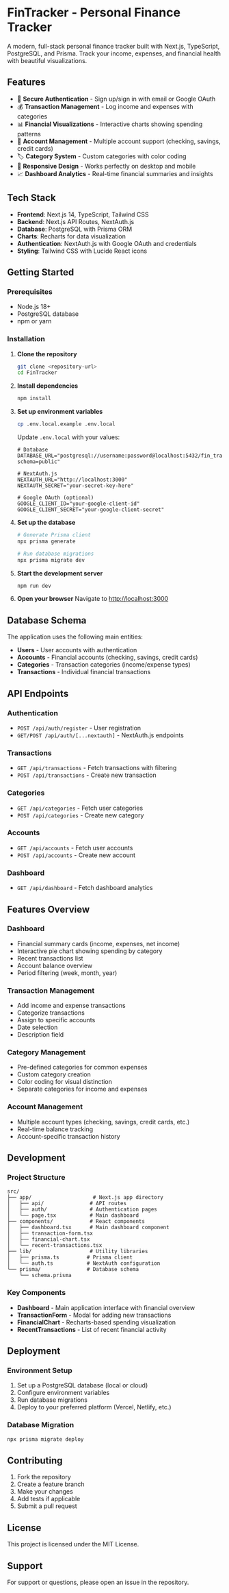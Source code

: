 # FinTracker - Personal Finance Tracker

A modern, full-stack personal finance tracker built with Next.js, TypeScript, PostgreSQL, and Prisma. Track your income, expenses, and financial health with beautiful visualizations.

## Features

- 🔐 **Secure Authentication** - Sign up/sign in with email or Google OAuth
- 💰 **Transaction Management** - Log income and expenses with categories
- 📊 **Financial Visualizations** - Interactive charts showing spending patterns
- 🏦 **Account Management** - Multiple account support (checking, savings, credit cards)
- 🏷️ **Category System** - Custom categories with color coding
- 📱 **Responsive Design** - Works perfectly on desktop and mobile
- 📈 **Dashboard Analytics** - Real-time financial summaries and insights

## Tech Stack

- **Frontend**: Next.js 14, TypeScript, Tailwind CSS
- **Backend**: Next.js API Routes, NextAuth.js
- **Database**: PostgreSQL with Prisma ORM
- **Charts**: Recharts for data visualization
- **Authentication**: NextAuth.js with Google OAuth and credentials
- **Styling**: Tailwind CSS with Lucide React icons

## Getting Started

### Prerequisites

- Node.js 18+ 
- PostgreSQL database
- npm or yarn

### Installation

1. **Clone the repository**
   ```bash
   git clone <repository-url>
   cd FinTracker
   ```

2. **Install dependencies**
   ```bash
   npm install
   ```

3. **Set up environment variables**
   ```bash
   cp .env.local.example .env.local
   ```
   
   Update `.env.local` with your values:
   ```env
   # Database
   DATABASE_URL="postgresql://username:password@localhost:5432/fin_tracker?schema=public"
   
   # NextAuth.js
   NEXTAUTH_URL="http://localhost:3000"
   NEXTAUTH_SECRET="your-secret-key-here"
   
   # Google OAuth (optional)
   GOOGLE_CLIENT_ID="your-google-client-id"
   GOOGLE_CLIENT_SECRET="your-google-client-secret"
   ```

4. **Set up the database**
   ```bash
   # Generate Prisma client
   npx prisma generate
   
   # Run database migrations
   npx prisma migrate dev
   ```

5. **Start the development server**
   ```bash
   npm run dev
   ```

6. **Open your browser**
   Navigate to [http://localhost:3000](http://localhost:3000)

## Database Schema

The application uses the following main entities:

- **Users** - User accounts with authentication
- **Accounts** - Financial accounts (checking, savings, credit cards)
- **Categories** - Transaction categories (income/expense types)
- **Transactions** - Individual financial transactions

## API Endpoints

### Authentication
- `POST /api/auth/register` - User registration
- `GET/POST /api/auth/[...nextauth]` - NextAuth.js endpoints

### Transactions
- `GET /api/transactions` - Fetch transactions with filtering
- `POST /api/transactions` - Create new transaction

### Categories
- `GET /api/categories` - Fetch user categories
- `POST /api/categories` - Create new category

### Accounts
- `GET /api/accounts` - Fetch user accounts
- `POST /api/accounts` - Create new account

### Dashboard
- `GET /api/dashboard` - Fetch dashboard analytics

## Features Overview

### Dashboard
- Financial summary cards (income, expenses, net income)
- Interactive pie chart showing spending by category
- Recent transactions list
- Account balance overview
- Period filtering (week, month, year)

### Transaction Management
- Add income and expense transactions
- Categorize transactions
- Assign to specific accounts
- Date selection
- Description field

### Category Management
- Pre-defined categories for common expenses
- Custom category creation
- Color coding for visual distinction
- Separate categories for income and expenses

### Account Management
- Multiple account types (checking, savings, credit cards, etc.)
- Real-time balance tracking
- Account-specific transaction history

## Development

### Project Structure
```
src/
├── app/                    # Next.js app directory
│   ├── api/               # API routes
│   ├── auth/              # Authentication pages
│   └── page.tsx           # Main dashboard
├── components/            # React components
│   ├── dashboard.tsx      # Main dashboard component
│   ├── transaction-form.tsx
│   ├── financial-chart.tsx
│   └── recent-transactions.tsx
├── lib/                   # Utility libraries
│   ├── prisma.ts         # Prisma client
│   └── auth.ts           # NextAuth configuration
└── prisma/               # Database schema
    └── schema.prisma
```

### Key Components

- **Dashboard** - Main application interface with financial overview
- **TransactionForm** - Modal for adding new transactions
- **FinancialChart** - Recharts-based spending visualization
- **RecentTransactions** - List of recent financial activity

## Deployment

### Environment Setup
1. Set up a PostgreSQL database (local or cloud)
2. Configure environment variables
3. Run database migrations
4. Deploy to your preferred platform (Vercel, Netlify, etc.)

### Database Migration
```bash
npx prisma migrate deploy
```

## Contributing

1. Fork the repository
2. Create a feature branch
3. Make your changes
4. Add tests if applicable
5. Submit a pull request

## License

This project is licensed under the MIT License.

## Support

For support or questions, please open an issue in the repository.